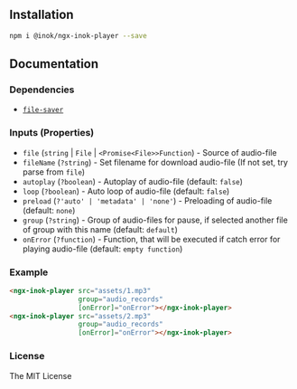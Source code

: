 ## Installation
```bash
npm i @inok/ngx-inok-player --save
```

## Documentation

### Dependencies

- [`file-saver`](https://www.npmjs.com/package/file-saver)

### Inputs (Properties)

-  `file` (`string` | `File` | `<Promise<File>>Function`) - Source of audio-file
-  `fileName` (`?string`) - Set filename for download audio-file (If not set, try parse from `file`)
-  `autoplay` (`?boolean`) - Autoplay of audio-file (default: `false`)
-  `loop` (`?boolean`) - Auto loop of audio-file (default: `false`)
-  `preload` (`?'auto' | 'metadata' | 'none'`) - Preloading of audio-file (default: `none`)
-  `group` (`?string`) - Group of audio-files for pause, if selected another file of group with this name (default: `default`)
-  `onError` (`?function`) - Function, that will be executed if catch error for playing audio-file (default: `empty function`)

### Example

```html
<ngx-inok-player src="assets/1.mp3"
                 group="audio_records" 
                 [onError]="onError"></ngx-inok-player>
<ngx-inok-player src="assets/2.mp3"
                 group="audio_records" 
                 [onError]="onError"></ngx-inok-player>
```

### License

The MIT License
